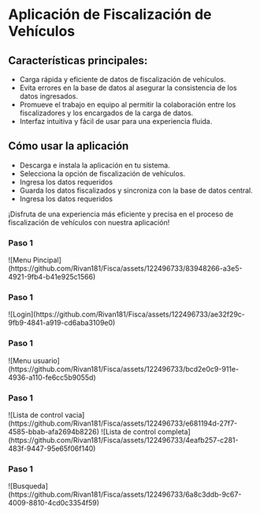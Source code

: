 
</head>
<body>
  <h1>Aplicación de Fiscalización de Vehículos</h1>
  
  <h2>Características principales:</h2>
  <ul>
    <li>Carga rápida y eficiente de datos de fiscalización de vehículos.</li>
    <li>Evita errores en la base de datos al asegurar la consistencia de los datos ingresados.</li>
    <li>Promueve el trabajo en equipo al permitir la colaboración entre los fiscalizadores y los encargados de la carga de datos.</li>
    <li>Interfaz intuitiva y fácil de usar para una experiencia fluida.</li>
  </ul>

  <h2>Cómo usar la aplicación</h2>
 <ul>
    <li>Descarga e instala la aplicación en tu sistema.</li>
    <li>Selecciona la opción de fiscalización de vehículos.</li>
    <li>Ingresa los datos requeridos</li>
    <li>Guarda los datos fiscalizados y sincroniza con la base de datos central.</li>
   <li>Ingresa los datos requeridos</li>
  </ul>


¡Disfruta de una experiencia más eficiente y precisa en el proceso de fiscalización de vehículos con nuestra aplicación!

<h3>Paso 1</h3>
![Menu Pincipal](https://github.com/Rivan181/Fisca/assets/122496733/83948266-a3e5-4921-9fb4-b41e925c1566)

<h3>Paso 1</h3>
![Login](https://github.com/Rivan181/Fisca/assets/122496733/ae32f29c-9fb9-4841-a919-cd6aba3109e0)

<h3>Paso 1</h3>
![Menu usuario](https://github.com/Rivan181/Fisca/assets/122496733/bcd2e0c9-911e-4936-a110-fe6cc5b9055d)

<h3>Paso 1</h3>
![Lista de control vacia](https://github.com/Rivan181/Fisca/assets/122496733/e681194d-27f7-4585-bbab-afa2694b8226)
![Lista de control completa](https://github.com/Rivan181/Fisca/assets/122496733/4eafb257-c281-483f-9447-95e65f06f140)

<h3>Paso 1</h3>
![Busqueda](https://github.com/Rivan181/Fisca/assets/122496733/6a8c3ddb-9c67-4009-8810-4cd0c3354f59)

  
</body>
